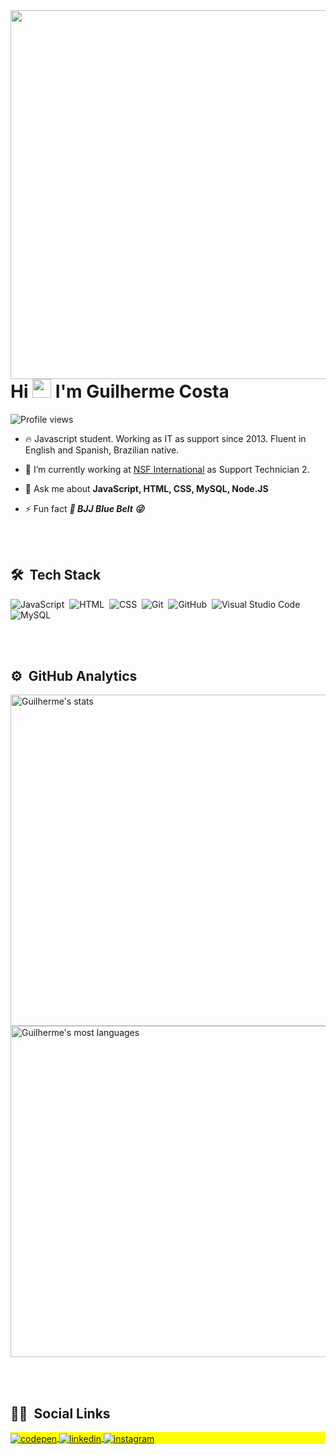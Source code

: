 <img align="right" height="590em" src="https://user-images.githubusercontent.com/73067772/140630356-478beb7d-44f1-40a2-b32b-a6d04e38e20a.png"/>


<h1 align="left">Hi <img src="https://raw.githubusercontent.com/kaueMarques/kaueMarques/master/hi.gif" width="30px"> I'm Guilherme Costa</h1>
<p align="left"> <img src="https://komarev.com/ghpvc/?username=guilhermecostadossantos&color=yellow" alt="Profile views" /> </p>

- 🔥 Javascript student. Working as IT as support since 2013. Fluent in English and Spanish, Brazilian native. 

- 🔭 I’m currently working at [NSF International](https://www.nsf.org/) as Support Technician 2.

- 💬 Ask me about **JavaScript, HTML, CSS, MySQL, Node.JS**

- ⚡ Fun fact ***:martial_arts_uniform: BJJ Blue Belt 😜***

<br><br>

## 🛠 &nbsp;Tech Stack

![JavaScript](https://img.shields.io/badge/-JavaScript-05122A?style=flat&logo=javascript)&nbsp;
![HTML](https://img.shields.io/badge/-HTML-05122A?style=flat&logo=HTML5)&nbsp;
![CSS](https://img.shields.io/badge/-CSS-05122A?style=flat&logo=CSS3&logoColor=1572B6)&nbsp;
![Git](https://img.shields.io/badge/-Git-05122A?style=flat&logo=git)&nbsp;
![GitHub](https://img.shields.io/badge/-GitHub-05122A?style=flat&logo=github)&nbsp;
![Visual Studio Code](https://img.shields.io/badge/-Visual%20Studio%20Code-05122A?style=flat&logo=visual-studio-code&logoColor=007ACC)&nbsp;
![MySQL](https://img.shields.io/badge/-MySQL-05122A?style=flat&logo=MySQL)&nbsp;

<br><br>

## ⚙️ &nbsp;GitHub Analytics

<p align="left">
<img width="530em" src="https://github-readme-stats.vercel.app/api?username=guilhermecostadossantos&show_icons=true&theme=vision-friendly-dark" alt="Guilherme's stats"/>
<img width="530em" src="https://github-readme-stats.vercel.app/api/top-langs/?username=guilhermecostadossantos&layout=compact&theme=vision-friendly-dark" alt="Guilherme's most languages"/>
</p>

<br><br>

## 🧑🏻  &nbsp;Social Links

<p align="left" style="background:yellow">
<a href="https://codepen.io/guilhermecostadossantos" target="_blank">
  <img align="center" src="https://img.shields.io/badge/-Guilherme%20Costa-05122A?style=flat&logo=codepen" alt="codepen"/>
</a>
<a href="https://www.linkedin.com/in/guilherme-ti/" target="_blank">
  <img align="center" src="https://img.shields.io/badge/-Guilherme%20Costa-05122A?style=flat&logo=linkedin" alt="linkedin"/>
</a>
<a href="https://www.instagram.com/guillherme.costa/" target="_blank">
 <img align="center" src="https://img.shields.io/badge/-Guilherme%20Costa-05122A?style=flat&logo=instagram" alt="instagram"/>
</a>
</p>











<!--
### Hi there 👋

**guilhermecostadossantos/guilhermecostadossantos** is a ✨ _special_ ✨ repository because its `README.md` (this file) appears on your GitHub profile.

Here are some ideas to get you started:

- 🔭 I’m currently working on ...
- 🌱 I’m currently learning ...
- 👯 I’m looking to collaborate on ...
- 🤔 I’m looking for help with ...
- 💬 Ask me about ...
- 📫 How to reach me: ...
- 😄 Pronouns: ...
- ⚡ Fun fact: ...
-->
